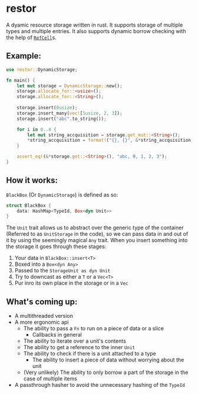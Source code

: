 # restor
A dyamic resource storage written in rust. It supports storage of multiple types and multiple entries. It also supports dynamic borrow checking with the help of [`RefCell`](https://doc.rust-lang.org/std/cell/struct.RefCell.html)s.

## Example:
```rust
use restor::DynamicStorage;

fn main() {
    let mut storage = DynamicStorage::new();
    storage.allocate_for::<usize>();
    storage.allocate_for::<String>();
    
    storage.insert(0usize);
    storage.insert_many(vec![1usize, 2, 3]);
    storage.insert("abc".to_string());

    for i in 0..4 {
        let mut string_accquisition = storage.get_mut::<String>();
        *string_accquisition = format!("{}, {}", &*string_accquisition, *storage.ind::<usize>(i));
    }

    assert_eq!(&*storage.get::<String>(), "abc, 0, 1, 2, 3");
}
```

## How it works:
`BlackBox` (Or `DynamicStorage`) is defined as so:
```rust
struct BlackBox {
    data: HashMap<TypeId, Box<dyn Unit>>
}
```
The `Unit` trait allows us to abstract over the generic type of the container (Referred to as `UnitStorage` in the code), so we can pass data in and out of it by using the seemingly magical `Any` trait. When you insert something into the storage it goes through these stages:  
1. Your data in `BlackBox::insert<T>`
2. Boxed into a  `Box<dyn Any>`
3. Passed to the `StorageUnit as dyn Unit`
4. Try to downcast as either a `T` or a `Vec<T>`
5. Pur inro its own place in the storage or in a `Vec`

## What's coming up:
- A multithreaded version
- A more ergonomic api
  - The ability to pass a `Fn` to run on a piece of data or a slice
    - Callbacks in general
  - The ability to iterate over a unit's contents
  - The ability to get a reference to the inner `Unit`
  - The ability to check if there is a unit attached to a type
    - The ability to insert a piece of data without worrying about the unit
  - (Very unlikely) The ability to only borrow a part of the storage in the case of multiple items
- A passthrough hasher to avoid the unnecessary hashing of the `TypeId`